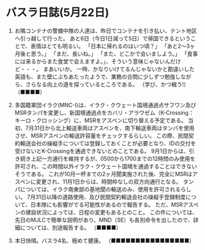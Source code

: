 # バスラ日誌(5月22日)

1. お隣コンテナの警備中隊の人達は、昨日でコンテナを引き払い、テント地区へ引っ越して行った。
   あと6日（今日1日減って5日）で帰国できるということで、表情はとても明るい。
   「日本に帰れるのはいつ頃？」
   「あと2〜3ヶ月後と思う。」
   「まだ、長いね。」
   「また、どこかで会いましよう。」
   「食事には来るからまた食堂で会えますよ。」、そういう意味じゃないんだけど・・・。
   まあいいか。
   一時、かなりいけてるんじゃないかと勘違いした英語も、また壁にぶちあたったようで、業務の合問に少しずつ勉強しながら、さらなる向上の道を探っているところである。
   （学び、かつ戦う!）
   （■■■■）

2. 多国籍軍団イラク(MNC-I)は、イラク・クウェート国境通過点サフワン及びMSRタンパを変更し、新国境通過点をカバリ・アラワゼム（K-Crossing：キーロ・クロッシング）に、MSRをアスペンに切り替える予定である。
   当初、7月31日から北上輸送車両はアスペンを、南下輸送車両はタンバを使用させ、MSRアスペンの輸送許容量をチェックするらしい。
   この際、民間契約輸送会社の操縦手については登録しておくことが必要となり、IDの交付を受けないとK-Crossingを通過できないとのことである。
   9月1日からは、引き続き上記一方通行を維持するが、0500から1700までの12時問のみ使用を許可され、この時間以外イラク・クウェート国境を通過することはできないそうである。
   これが10月一杯までの2ヶ月聞実施された後、完全にMSRはアスペンに変更され、11月1日からは、時間枠なしの双方向通行となる。
   タンパについては、イラク南東部の基地聞の輸送のみ、使用を許可されるらしい。
   7月31日以降の道路使用、及び民間契約輸送会社の操縦手登録制度について、日本隊にも影響がでる可能性があるので報告する。
   ただ、MSRアスペンの建設状況によっては、日程の変更もあるとのこと。
   この件については、先日のMJLCで簡単な説明があり、MND（SE）も各別命令を出したので、詳細については、別途報告する。
   （■■■■）

3. 本日快晴。バスラ4名、極めて健康。
   （■■■■■■■■■■■■■■■■）
